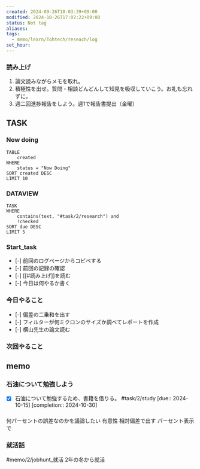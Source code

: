 ```yaml
---
created: 2024-09-26T18:03:39+09:00
modified: 2024-10-26T17:02:22+09:00
status: Not tag
aliases: 
tags:
  - memo/learn/Tohtech/reseach/log
set_hour: 
---
```


### 読み上げ
1. 論文読みながらメモを取れ。
2. 積極性を出せ。質問・相談どんどんして知見を吸収していこう。お礼も忘れずに。
3. 週二回進捗報告をしよう。週1で報告書提出（金曜）
## TASK
### Now doing
```dataview
TABLE
	created
WHERE
	status = "Now Doing"
SORT created DESC
LIMIT 10
```
### DATAVIEW
```dataview
TASK
WHERE 
	contains(text, "#task/2/research") and
	!checked
SORT due DESC
LIMIT 5
```
### Start_task
- [-] 前回のログページからコピペする
- [-] 前回の記録の確認
- [-] [[#読み上げ]]を読む
- [-] 今日は何やるか書く
### 今日やること
- [-] 偏差の二乗和を出す
- [-] フィルターが何ミクロンのサイズか調べてレポートを作成
- [-] 横山先生の論文読む
### 次回やること
## memo
### 石油について勉強しよう
- [x] 石油について勉強するため、書籍を借りる。 #task/2/study  [due:: 2024-10-15]  [completion:: 2024-10-30]

### 
何パーセントの誤差なのかを議論したい
有意性
相対偏差で出す
	パーセント表示で
### 就活話
#memo/2/jobhunt_就活
2年の冬から就活
